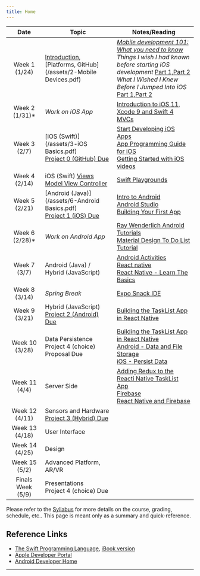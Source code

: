 ```yaml
---
title: Home
---
```


| Date | Topic | Notes/Reading |
| :---:               | ---   | --- |
| Week&nbsp;1 (1/24)  | [Introduction](/assets/1-Introduction.pdf), [Platforms, GitHub](/assets/2-Mobile Devices.pdf) | *[Mobile development 101: What you need to know][infow]*<br/>*Things I wish I had known before starting iOS development* [Part 1][wish1],[Part 2][wish2]<br/>*What I Wished I Knew Before I Jumped Into iOS* [Part 1][spwish1],[Part 2][spwish2] |
| Week&nbsp;2 (1/31)* | *Work on iOS App* | [Introduction to iOS 11, Xcode 9 and Swift 4](https://youtu.be/71pyOB4TPRE)<br/>[MVCs](https://youtu.be/l-2FaQTDYAw?list=PLPA-ayBrweUzGFmkT_W65z64MoGnKRZMq)|
| Week&nbsp;3 (2/7)   | [iOS (Swift)](/assets/3-iOS Basics.pdf)<br/>[Project 0 (GitHub) Due](/project-0)  | [Start Developing iOS Apps][iosdev1]<br/>[App Programming Guide for iOS][iosapp]<br/>[Getting Started with iOS videos][iosvid] |
| Week&nbsp;4 (2/14)  | iOS (Swift) [Views](/assets/5-iOS-Views.pdf) [Model View Controller](/assets/4-iOS-Model-View-Controller.pdf) | [Swift Playgrounds](https://github.com/danielpi/Swift-Playgrounds) |
| Week&nbsp;5 (2/21)  | [Android (Java)](/assets/6-Android Basics.pdf)<br/>[Project 1 (iOS) Due](/project-1) | [Intro to Android][andr1]<br/>[Android Studio][astudio]<br/>[Building Your First App](https://developer.android.com/training/basics/firstapp/index.html) |
| Week&nbsp;6 (2/28)* | *Work on Android App* | [Ray Wenderlich Android Tutorials](https://www.raywenderlich.com/category/android)<br/> [Material Design To Do List Tutorial](http://dandroiddeveloper.github.io/list) |
| Week&nbsp;7 (3/7)   | Android (Java) / Hybrid (JavaScript) | [Android Activities][activ]<br/>[React native][react]<br/>[React Native - Learn The Basics][reactbasic] |
| Week&nbsp;8 (3/14)  | *Spring Break* | [Expo Snack IDE][snack]|
| Week&nbsp;9 (3/21)  | Hybrid (JavaScript)<br/>[Project 2 (Android) Due](/project-2)| [Building the TaskList App in React Native](https://shellmonger.com/2017/05/19/__trashed/)|
| Week&nbsp;10 (3/28) | Data Persistence<br/>Project 4 (choice) Proposal Due |[Building the TaskList App in React Native](https://shellmonger.com/2017/05/19/__trashed/)<br/>[Android - Data and File Storage](https://developer.android.com/guide/topics/data/data-storage.html)<br/>[iOS - Persist Data](https://developer.apple.com/library/content/referencelibrary/GettingStarted/DevelopiOSAppsSwift/PersistData.html)  |
| Week&nbsp;11 (4/4)  | Server Side | [Adding Redux to the Reacti Native TaskList App](https://shellmonger.com/2017/05/19/__trashed/)<br/>[Firebase](https://firebase.google.com)<br/>[React Native and Firebase](https://firebase.googleblog.com/2016/01/the-beginners-guide-to-react-native-and_84.html)|
| Week&nbsp;12 (4/11) | Sensors and Hardware<br/>[Project 3 (Hybrid) Due](/project-3) | |
| Week&nbsp;13 (4/18) | User Interface | |
| Week&nbsp;14 (4/25) | Design | |
| Week&nbsp;15 (5/2)  | Advanced Platform, AR/VR | |
| Finals Week (5/9)   | Presentations<br/>Project 4 (choice) Due |  |

Please refer to the [Syllabus](syllabus.html) for more details on the course, grading, schedule, etc.. This page is meant only as a summary and quick-reference.

## Reference Links

* [The Swift Programming Language](https://developer.apple.com/library/ios/documentation/Swift/Conceptual/Swift_Programming_Language/), 
[iBook version](https://itunes.apple.com/us/book/swift-programming-language/id881256329?mt=11)
* [Apple Developer Portal](http://developer.apple.com)
* [Android Developer Home](https://developer.android.com/)

<hr/>

  [cs193p]: http://www.stanford.edu/class/cs193p/
  [cs193a]: http://www.stanford.edu/class/cs193a/
  [gtalk]: http://www.google.com/talk/
  [wish1]: https://medium.com/ios-os-x-development/things-i-wish-i-had-known-before-starting-ios-development-part-1-421a05e8447e#.lmbx6ocxu
  [wish2]: https://medium.com/ios-os-x-development/things-i-wish-i-had-known-before-starting-ios-development-part-2-d696eec65866#.4yhlbzxf2
  [spwish1]: http://simpleprogrammer.com/2015/11/18/what-i-wished-i-knew-before-i-jumped-into-ios-part-i/
  [spwish2]: http://simpleprogrammer.com/2015/12/23/what-i-wish-i-knew-before-i-jumped-into-ios-part-ii/
  [infow]: https://www.infoworld.com/article/2623833/mobile-development/mobile-development-101--what-you-need-to-know.html
  [iosdev1]: https://developer.apple.com/library/content/referencelibrary/GettingStarted/DevelopiOSAppsSwift/
  [andr1]: https://developer.android.com/guide/index.html
  [astudio]: https://developer.android.com/studio/intro/index.html
  [activ]: https://developer.android.com/guide/components/activities/index.html
  [iosapp]: https://developer.apple.com/library/content/documentation/iPhone/Conceptual/iPhoneOSProgrammingGuide/Introduction/Introduction.html#//apple_ref/doc/uid/TP40007072-CH1-SW1
  [iosvid]: https://training.apple.com/courses/Getting_Started_with_iOS_Development/training.html
  [reactbasic]: http://facebook.github.io/react-native/docs/tutorial.html
  [react]: http://facebook.github.io/react-native/
  [snack]: https://snack.expo.io
